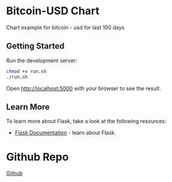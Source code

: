 # Bitcoin-USD Chart
Chart example for bitcoin - usd for last 100 days

## Getting Started
Run the development server:

```bash
chmod +x run.sh
./run.sh
```

Open [http://localhost:5000](http://localhost:5000) with your browser to see the result.

## Learn More
To learn more about Flask, take a look at the following resources:
- [Flask Documentation](https://flask.palletsprojects.com/en/3.0.x/) - learn about Flask.

# Github Repo
[Github](https://github.com/idoyudha/bitcoin-usd-chart)